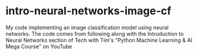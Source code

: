 # intro-neural-networks-image-cf
My code implementing an image classification model using neural networks. The code comes from following along with the Introduction to Neural Networks section of Tech with Tim's "Python Machine Learning &amp; AI Mega Course" on YouTube
